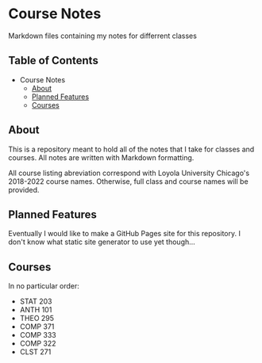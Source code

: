 # Course Notes
Markdown files containing my notes for differrent classes

## Table of Contents
- Course Notes
  - [About](#course-notes)
  - [Planned Features](#planned-features)
  - [Courses](#courses)
  
## About
This is a repository meant to hold all of the notes that I take for classes and courses. All notes are written with Markdown formatting.

All course listing abreviation correspond with Loyola University Chicago's 2018-2022 course names. Otherwise, full class and course names will be provided.  

## Planned Features
Eventually I would like to make a GitHub Pages site for this repository. I don't know what static site generator to use yet though...

## Courses
In no particular order:
- STAT 203
- ANTH 101
- THEO 295
- COMP 371
- COMP 333
- COMP 322
- CLST 271
